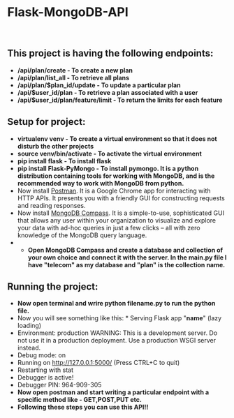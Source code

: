 # Flask-MongoDB-API
<br>

## This project is having the following endpoints:

* **/api/plan/create - To create a new plan**
* **/api/plan/list_all - To retrieve all plans**
* **/api/plan/$plan_id/update - To update a particular plan**
* **/api/$user_id/plan - To retrieve a plan associated with a user**
* **/api/$user_id/plan/feature/limit - To return the limits for each feature**

## Setup for project:

* **virtualenv venv - To create a virtual environment so that it does not disturb the other projects**
* **source venv/bin/activate - To activate the virtual environment**
* **pip install flask - To install flask**
* **pip install Flask-PyMongo - To install pymongo. It is a python distribution containing tools for working with MongoDB, and is the recommended way to work with MongoDB from python.**
* Now install [Postman](https://www.getpostman.com/downloads/). It is a Google Chrome app for interacting with HTTP APIs. It presents you with a friendly GUI for constructing requests and reading responses.
* Now install [MongoDB Compass](https://www.mongodb.com/download-center/compass?jmp=docs). It is a simple-to-use, sophisticated GUI that allows any user within your organization to visualize and explore your data with ad-hoc queries in just a few clicks – all with zero knowledge of the MongoDB query language.
* * **Open MongoDB Compass and create a database and collection of your own choice and connect it with the server. In the main.py file I have "telecom" as my database and "plan" is the collection name.**

## Running the project:

* **Now open terminal and wrire python filename.py to run the python file.**
* Now you will see something like this: * Serving Flask app "__name__" (lazy loading)
 * Environment: production
   WARNING: This is a development server. Do not use it in a production deployment.
   Use a production WSGI server instead.
 * Debug mode: on
 * Running on http://127.0.0.1:5000/ (Press CTRL+C to quit)
 * Restarting with stat
 * Debugger is active!
 * Debugger PIN: 964-909-305
* **Now open postman and start writing a particular endpoint with a specific method like - GET,POST,PUT etc.**
* **Following these steps you can use this API!!**
